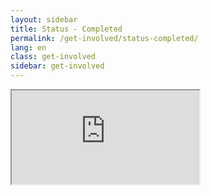 ```yaml
---
layout: sidebar
title: Status - Completed
permalink: /get-involved/status-completed/
lang: en
class: get-involved
sidebar: get-involved
---
```


<iframe class="trello" src="https://trello.com/b/KWvQqGoV.html" scrolling="yes"></iframe>
